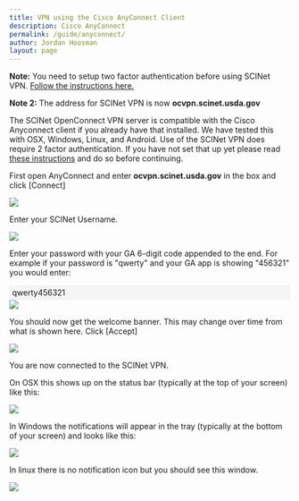 ```yaml
---
title: VPN using the Cisco AnyConnect Client
description: Cisco AnyConnect
permalink: /guide/anyconnect/
author: Jordan Hoosman
layout: page
---
```


<style>
.cmd {
    background-color: rgb(245, 245, 245);
    padding: 5px;
}
</style>

<b>Note:</b> You need to setup two factor authentication before using SCINet VPN. [Follow the instructions here.](/guide/multifactor)

<b>Note 2:</b> The address for SCINet VPN is now <b>ocvpn.scinet.usda.gov</b>

The SCINet OpenConnect VPN server is compatible with the Cisco Anyconnect client if you already have that installed. We have tested this with OSX, Windows, Linux, and Android. Use of the SCINet VPN does require 2 factor authentication. If you have not set that up yet please read [these instructions](https://scinet.usda.gov/guide/multifactor/) and do so before continuing.

First open AnyConnect and enter <b>ocvpn.scinet.usda.gov</b> in the box and click \[Connect\]

<img src="/assets/img/anyconnectvpn1.png">

Enter your SCINet Username.

<img src="/assets/img/anyconnectvpn2.png">

Enter your password with your GA 6-digit code appended to the end. For example if your password is "qwerty" and your GA app is showing "456321" you would enter:

<div class="cmd">qwerty456321</div>

<img src="/assets/img/anyconnectvpn3.png">

You should now get the welcome banner. This may change over time from what is shown here. 
Click \[Accept\]

<img src="/assets/img/anyconnectvpn4.png">

You are now connected to the SCINet VPN.

On OSX this shows up on the status bar (typically at the top of your screen) like this:

<img src="/assets/img/anyconnectvpn5.png">

In Windows the notifications will appear in the tray (typically at the bottom of your screen) and looks like this:

<img src="/assets/img/anyconnectvpn6.png">

In linux there is no notification icon but you should see this window.

<img src="/assets/img/anyconnectvpn7.png">
